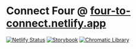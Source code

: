 # Connect Four @ [four-to-connect.netlify.app](https://four-to-connect.netlify.app)

[![Netlify Status](https://api.netlify.com/api/v1/badges/f27785c4-2d79-4cc4-aca3-9cee1aa119ca/deploy-status)](https://app.netlify.com/sites/four-to-connect/deploys)
[![Storybook](https://img.shields.io/badge/Chromatic-Storybook-green)](https://master--6038afb9e13d3b00231c9299.chromatic.com)
[![Chromatic Library](https://img.shields.io/badge/Chromatic-Library-green)](https://chromatic.com/library?appId=6038afb9e13d3b00231c9299&branch=master)
